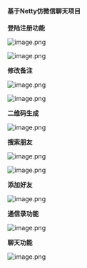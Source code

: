 #### 基于Netty仿微信聊天项目

**登陆注册功能**

![image.png](https://upload-images.jianshu.io/upload_images/15181329-fc4a812266f73d7f.png?imageMogr2/auto-orient/strip%7CimageView2/2/w/1240)

![image.png](https://upload-images.jianshu.io/upload_images/15181329-90e5a9127ebee062.png?imageMogr2/auto-orient/strip%7CimageView2/2/w/1240)

**修改备注**

![image.png](https://upload-images.jianshu.io/upload_images/15181329-bd71a6bc3c2fe941.png?imageMogr2/auto-orient/strip%7CimageView2/2/w/1240)

![image.png](https://upload-images.jianshu.io/upload_images/15181329-17f57280f7841a69.png?imageMogr2/auto-orient/strip%7CimageView2/2/w/1240)

**二维码生成**

![image.png](https://upload-images.jianshu.io/upload_images/15181329-db920243a7489cda.png?imageMogr2/auto-orient/strip%7CimageView2/2/w/1240)

**搜索朋友**

![image.png](https://upload-images.jianshu.io/upload_images/15181329-1c3cfc4558f53e20.png?imageMogr2/auto-orient/strip%7CimageView2/2/w/1240)

![image.png](https://upload-images.jianshu.io/upload_images/15181329-a4a3b9475ae038c9.png?imageMogr2/auto-orient/strip%7CimageView2/2/w/1240)

**添加好友**

![image.png](https://upload-images.jianshu.io/upload_images/15181329-2e760bcc5df0ba69.png?imageMogr2/auto-orient/strip%7CimageView2/2/w/1240)

**通信录功能**

![image.png](https://upload-images.jianshu.io/upload_images/15181329-c610a6cf8e800c65.png?imageMogr2/auto-orient/strip%7CimageView2/2/w/1240)

**聊天功能**

![image.png](https://upload-images.jianshu.io/upload_images/15181329-8b1ac014498bf681.png?imageMogr2/auto-orient/strip%7CimageView2/2/w/1240)